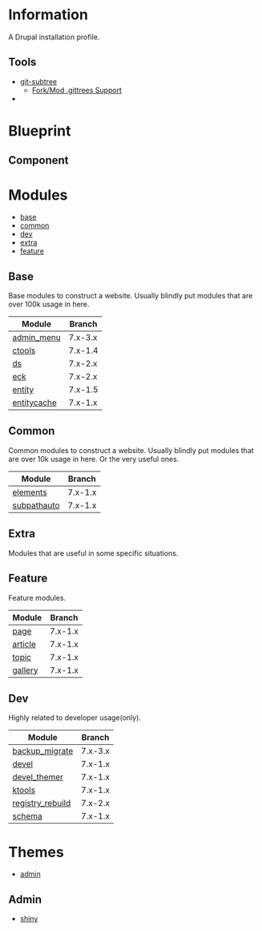 Information
===========
A Drupal installation profile.

Tools
-----
* [git-subtree](https://github.com/git/git/tree/master/contrib/subtree)
    - [Fork/Mod .gittrees Support](https://github.com/matthoffman/git-subtree/blob/master/git-subtree.sh)
* 

Blueprint
=========


Component
---------

# Modules
* [base](#base)
* [common](#common)
* [dev](#dev)
* [extra](#extra)
* [feature](#feature)

## Base
Base modules to construct a website.
Usually blindly put modules that are over 100k usage in here.

| Module                                                | Branch  |
| ----------------------------------------------------- | ------- |
| [admin_menu](https://drupal.org/project/admin_menu)   | 7.x-3.x |
| [ctools](https://drupal.org/project/ctools)           | 7.x-1.4 |
| [ds](https://drupal.org/project/ds)                   | 7.x-2.x |
| [eck](https://drupal.org/project/eck)                 | 7.x-2.x |
| [entity](https://drupal.org/project/entity)           | 7.x-1.5 |
| [entitycache](https://drupal.org/project/entitycache) | 7.x-1.x |


## Common
Common modules to construct a website.
Usually blindly put modules that are over 10k usage in here.
Or the very useful ones.

| Module                                                | Branch  |
| ------------------------------------------------------| ------- |
| [elements](https://drupal.org/project/elements)       | 7.x-1.x |
| [subpathauto](https://drupal.org/project/subpathauto) | 7.x-1.x |

## Extra
Modules that are useful in some specific situations.

## Feature
Feature modules.

| Module                                                          | Branch  |
| --------------------------------------------------------------- | ------- |
| [page](https://github.com/drupal-rain/page)                     | 7.x-1.x |
| [article](https://github.com/drupal-rain/article)               | 7.x-1.x |
| [topic](https://github.com/drupal-rain/topic)                   | 7.x-1.x |
| [gallery](https://github.com/drupal-rain/gallery)               | 7.x-1.x |

## Dev
Highly related to developer usage(only).

| Module                                                          | Branch  |
| --------------------------------------------------------------- | ------- |
| [backup_migrate](https://drupal.org/project/backup_migrate)     | 7.x-3.x |
| [devel](https://drupal.org/project/devel)                       | 7.x-1.x |
| [devel_themer](https://drupal.org/project/devel_themer)         | 7.x-1.x |
| [ktools](https://github.com/drupal-rain/ktools)                 | 7.x-1.x |
| [registry_rebuild](https://drupal.org/project/registry_rebuild) | 7.x-2.x |
| [schema](https://drupal.org/project/schema)                     | 7.x-1.x |

# Themes
* [admin](#admin)

## Admin
* [shiny](https://drupal.org/project/shiny)
